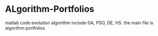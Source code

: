 # ALgorithm-Portfolios
matlab code
evolution algorithm include GA, PSO, DE, HS. 
the main file is algorithm portfolios. 
